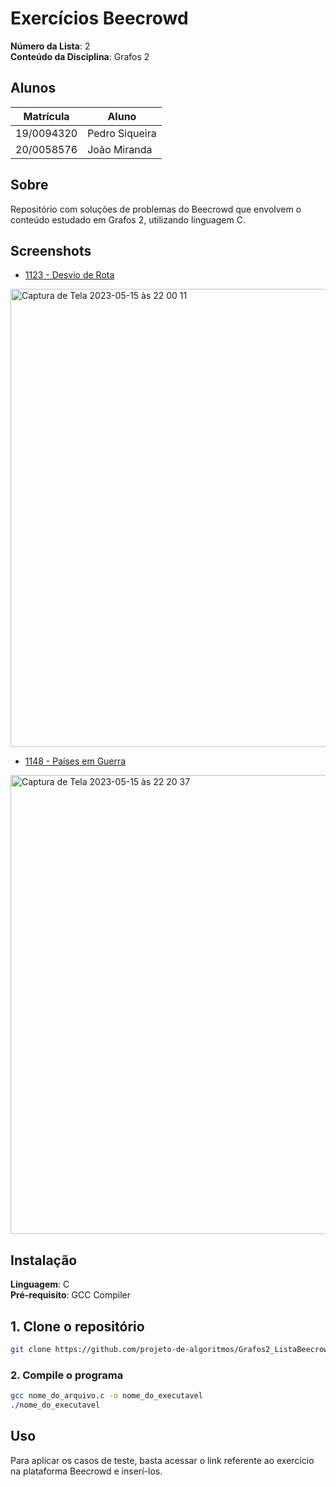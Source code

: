 # Exercícios Beecrowd

**Número da Lista**: 2<br>
**Conteúdo da Disciplina**: Grafos 2<br>

## Alunos
|Matrícula | Aluno |
| -- | -- |
| 19/0094320  |  Pedro Siqueira |
| 20/0058576  |  João Miranda    |

## Sobre 
Repositório com soluções de problemas do Beecrowd que envolvem o conteúdo estudado em Grafos 2, utilizando linguagem C.

## Screenshots
- [1123 - Desvio de Rota](https://www.beecrowd.com.br/judge/pt/problems/view/1123)
<img width="733" alt="Captura de Tela 2023-05-15 às 22 00 11" src="https://github.com/projeto-de-algoritmos/Grafos2_ListaBeecrowd/assets/86636146/57dd6bd2-ae9d-47cf-afab-4735e621ed7d">


- [1148 - Países em Guerra](https://www.beecrowd.com.br/judge/pt/problems/view/1148)
<img width="734" alt="Captura de Tela 2023-05-15 às 22 20 37" src="https://github.com/projeto-de-algoritmos/Grafos2_ListaBeecrowd/assets/86636146/d38259f8-0735-4b1e-a609-a29aab292089">



## Instalação 
**Linguagem**: C<br>
**Pré-requisito**: GCC Compiler <br>

## 1. Clone o repositório 

```bash
git clone https://github.com/projeto-de-algoritmos/Grafos2_ListaBeecrowd.git
```

### 2. Compile o programa

```bash
gcc nome_do_arquivo.c -o nome_do_executavel
./nome_do_executavel
```

## Uso 
Para aplicar os casos de teste, basta acessar o link referente ao exercício na plataforma Beecrowd e inserí-los.

